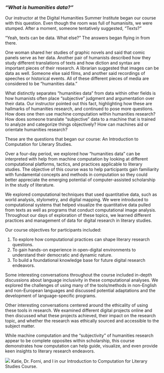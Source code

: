 ### *“What is humanities data?”*

Our instructor at the Digital Humanities Summer Institute began our course with this question. Even though the room was full of humanisits, we were stumped. After a moment, someone tentatively suggested, “Texts?”

 “Yeah, texts can be data. What else?” The answers began flying in from there. 

One woman shared her studies of graphic novels and said that comic panels serve as her data. Another pair of humanists described how they study different translations of texts and how diction and syntax are important pieces of their research. A librarian suggested that images can be data as well. Someone else said films, and another said recordings of speeches or historical events. All of these different pieces of media are considered to be “humanities data.” 

What distinctly separates “humanities data” from data within other fields is how humanists often place “subjective” judgment and argumentation over their data. Our instructor pointed out this fact, highlighting how these are hallmarks of humanities research, and continued to pose more questions. How does one then use machine computation within humanities research? How does someone translate “subjective” data to a machine that is trained to analyze and categorize things objectively? How can machines aid or orientate humanities research?

These are the questions that began our course: An Introduction to Computation for Literary Studies. 

Over a four-day period, we explored how “humanities data” can be interpreted with help from machine computation by looking at different computational platforms, tactics, and practices applicable to literary studies. The objective of this course was to help participants gain familiarity with fundamental concepts and methods in computation so they could better appreciate the emerging potential of computer-assisted scholarship in the study of literature.

We explored computational techniques that used quantitative data, such as world analysis, stylometry, and digital mapping. We were introduced to computational systems that helped visualize the quantitative data pulled from texts as well as programs that conduct computational image analysis. Throughout our days of exploration of these topics, we learned different practices and management of data for digital research in literary studies. 

Our course objectives for participants included:
1. To explore how computational practices can shape literary research questions.
2. To gain hands-on experience in open-digital environments to understand their democratic and dynamic nature.
3. To build a foundational knowledge base for future digital research endeavors.


Some interesting conversations throughout the course included in-depth discussions about language inclusivity in these computational analyses. We explored the challenges of using many of the tools/methods in non-English and non-European languages and discussed potential adaptations and the development of language-specific programs.

Other interesting conversations centered around the ethicality of using these tools in research. We examined different digital projects online and then discussed what these projects achieved, their impact on the research topic, and whether the research was ethically sourced and accessible to the subject matter.

While machine computation and the “subjectivity” of humanities research appear to be complete opposites within scholarship, this course demonstrates how computation can help guide, visualize, and even provide keen insights to literary research endeavors. 


![](https://i.giphy.com/media/v1.Y2lkPTc5MGI3NjExeWswZXVqYW81OGF6Z29lZnU1NzhxN3kwenl3dDFkanpyNWY1azhiMCZlcD12MV9pbnRlcm5hbF9naWZfYnlfaWQmY3Q9Zw/kvl2YhR110qsBrHid2/giphy.gif)
Katie, Dr. Forni, and I in our Introduction to Computation for Literary Studies Course. 




